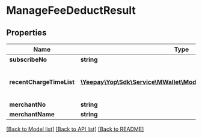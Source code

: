 # ManageFeeDeductResult

## Properties
Name | Type | Description | Notes
------------ | ------------- | ------------- | -------------
**subscribeNo** | **string** |  | [optional] 
**recentChargeTimeList** | [**\Yeepay\Yop\Sdk\Service\MWallet\Model\ManageFeeDeductResult[]**](ManageFeeDeductResult.md) | &lt;p&gt;扣费时间：yyyy-MM-dd hh:mm:ss&lt;/p&gt; | [optional] 
**merchantNo** | **string** |  | [optional] 
**merchantName** | **string** |  | [optional] 

[[Back to Model list]](../README.md#documentation-for-models) [[Back to API list]](../README.md#documentation-for-api-endpoints) [[Back to README]](../README.md)


